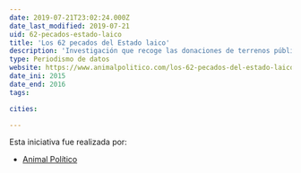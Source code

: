 ```yaml
---
date: 2019-07-21T23:02:24.000Z
date_last_modified: 2019-07-21
uid: 62-pecados-estado-laico
title: 'Los 62 pecados del Estado laico'
description: 'Investigación que recoge las donaciones de terrenos públicos que ha entregado el Gobiernos de nueve estados del México, con un valor comercial aproximado de 391 millones de pesos, a organizaciones religiosas para la construcción de templos, oficinas, casas parroquiales y cementerios.'
type: Periodismo de datos
website: https://www.animalpolitico.com/los-62-pecados-del-estado-laico/
date_ini: 2015
date_end: 2016
tags:

cities: 

---
```


Esta iniciativa fue realizada por:

- [Animal Político](/organizaciones/animal-politico)
